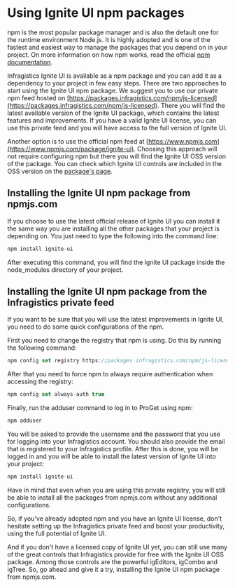 <!--
|metadata|
{
    "fileName": "Using-Ignite-UI-Npm-Packages",
    "controlName": [],
    "tags": ["npm"]
}
|metadata|
-->
# Using Ignite UI npm packages

npm is the most popular package manager and is also the default one for the runtime environment Node.js. It is highly adopted and is one of the fastest and easiest way to manage the packages that you depend on in your project. On more information on how npm works, read the official [npm documentation](https://docs.npmjs.com).

Infragistics Ignite UI is available as a npm package and you can add it as a dependency to your project in few easy steps. There are two approaches to start using the Ignite UI npm package. We suggest you to use our private npm feed hosted on  [https://packages.infragistics.com/npm/js-licensed](https://packages.infragistics.com/npm/js-licensed). There you will find the latest available version of the Ignite UI package, which contains the latest features and improvements. If you have a valid Ignite UI license, you can use this private feed and you will have access to the full version of Ignite UI. 

Another option is to use the official npm feed at [https://www.npmjs.com](https://www.npmjs.com/package/ignite-ui). Choosing this approach will not require configuring npm but there you will find the Ignite UI OSS version of the package. You can check which Ignite UI controls are included in the OSS version on the [package's page](https://www.npmjs.com/package/ignite-ui).

## Installing the Ignite UI npm package from npmjs.com

If you choose to use the latest official release of Ignite UI you can install it the same way you are installing all the other packages that your project is depending on. You just need to type the following into the command line:

```js
npm install ignite-ui
```

After executing this command, you will find the Ignite UI package inside the node_modules directory of your project.  

## Installing the Ignite UI npm package from the Infragistics private feed

If you want to be sure that you will use the latest improvements in Ignite UI, you need to do some quick configurations of the npm. 

First you need to change the registry that npm is using. Do this by running the following command:

```js
npm config set registry https://packages.infragistics.com/npm/js-licensed
```

After that you need to force npm to always require authentication when accessing the registry:

```js
npm config set always-auth true
```

Finally, run the adduser command to log in to ProGet using npm:

```js
npm adduser
```

You will be asked to provide the username and the password that you use for logging into your Infragistics account. You should also provide the email that is registered to your Infragistics profile. After this is done, you will be logged in and you will be able to install the latest version of Ignite UI into your project:

```js
npm install ignite-ui
```

Have in mind that even when you are using this private registry, you will still be able to install all the packages from npmjs.com without any additional configurations. 

So, if you've already adopted npm and you have an Ignite UI license, don't hesitate setting up the Infragistics private feed and boost your productivity, using the full potential of Ignite UI. 

And if you don't have a licensed copy of Ignite UI yet, you can still use many of the great controls that Infragistics provide for free with the Ignite UI OSS package. Among those controls are the powerful igEditors, igCombo and igTree. So, go ahead and give it a try, installing the Ignite UI npm package from npmjs.com. 